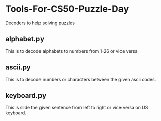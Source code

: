 # Tools-For-CS50-Puzzle-Day
Decoders to help solving puzzles

## alphabet.py
This is to decode alphabets to numbers from 1-26 or vice versa

## ascii.py
This is to decode numbers or characters between the given ascii codes.

## keyboard.py
This is slide the given sentence from left to right or vice versa on US keyboard.
